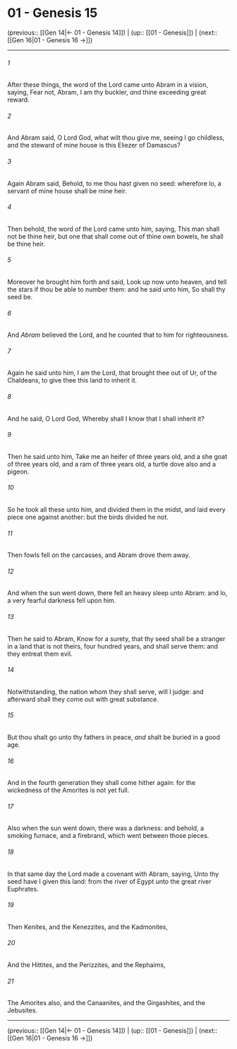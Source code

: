 # 01 - Genesis 15

(previous:: [[Gen 14|← 01 - Genesis 14]]) | (up:: [[01 - Genesis]]) | (next:: [[Gen 16|01 - Genesis 16 →]])

***


###### 1 
After these things, the word of the Lord came unto Abram in a vision, saying, Fear not, Abram, I am thy buckler, _and_ thine exceeding great reward. 

###### 2 
And Abram said, O Lord God, what wilt thou give me, seeing I go childless, and the steward of mine house is this Eliezer of Damascus? 

###### 3 
Again Abram said, Behold, to me thou hast given no seed: wherefore lo, a servant of mine house shall be mine heir. 

###### 4 
Then behold, the word of the Lord came unto him, saying, This man shall not be thine heir, but one that shall come out of thine own bowels, he shall be thine heir. 

###### 5 
Moreover he brought him forth and said, Look up now unto heaven, and tell the stars if thou be able to number them: and he said unto him, So shall thy seed be. 

###### 6 
And _Abram_ believed the Lord, and he counted that to him for righteousness. 

###### 7 
Again he said unto him, I am the Lord, that brought thee out of Ur, of the Chaldeans, to give thee this land to inherit it. 

###### 8 
And he said, O Lord God, Whereby shall I know that I shall inherit it? 

###### 9 
Then he said unto him, Take me an heifer of three years old, and a she goat of three years old, and a ram of three years old, a turtle dove also and a pigeon. 

###### 10 
So he took all these unto him, and divided them in the midst, and laid every piece one against another: but the birds divided he not. 

###### 11 
Then fowls fell on the carcasses, and Abram drove them away. 

###### 12 
And when the sun went down, there fell an heavy sleep unto Abram: and lo, a very fearful darkness fell upon him. 

###### 13 
Then he said to Abram, Know for a surety, that thy seed shall be a stranger in a land that is not theirs, four hundred years, and shall serve them: and they entreat them evil. 

###### 14 
Notwithstanding, the nation whom they shall serve, will I judge: and afterward shall they come out with great substance. 

###### 15 
But thou shalt go unto thy fathers in peace, _and_ shalt be buried in a good age. 

###### 16 
And in the fourth generation they shall come hither again: for the wickedness of the Amorites is not yet full. 

###### 17 
Also when the sun went down, there was a darkness: and behold, a smoking furnace, and a firebrand, which went between those pieces. 

###### 18 
In that same day the Lord made a covenant with Abram, saying, Unto thy seed have I given this land: from the river of Egypt unto the great river Euphrates. 

###### 19 
Then Kenites, and the Kenezzites, and the Kadmonites, 

###### 20 
And the Hittites, and the Perizzites, and the Rephaims, 

###### 21 
The Amorites also, and the Canaanites, and the Girgashites, and the Jebusites.

***

(previous:: [[Gen 14|← 01 - Genesis 14]]) | (up:: [[01 - Genesis]]) | (next:: [[Gen 16|01 - Genesis 16 →]])

